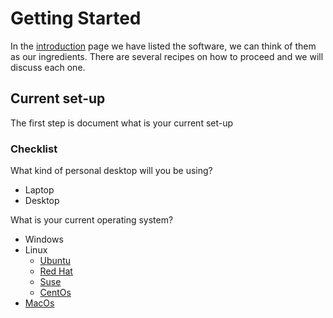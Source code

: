 # Getting Started
In the [introduction](../README.md) page we have listed the software, we can think of them as our ingredients. 
There are several recipes on how to proceed and we will discuss each one.

## Current set-up
The first step is document what is your current set-up

### Checklist

What kind of personal desktop will you be using?
* Laptop
* Desktop

What is your current operating system?
* Windows
* Linux
  * [Ubuntu](https://ubuntu.com/)
  * [Red Hat](https://www.redhat.com/en/technologies/linux-platforms/enterprise-linux)
  * [Suse](https://www.suse.com/)
  * [CentOs](https://www.centos.org/)
 * [MacOs](https://www.apple.com/uk/macos/catalina/)
